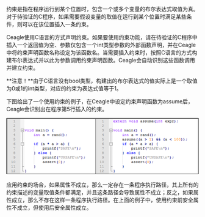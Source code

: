 约束是指在程序运行到某个位置时，包含一个或多个变量的布尔表达式取值为真。对于待验证的C程序，如果需要假设变量的取值在运行到某个位置时满足某些条件，则可以在该位置插入一条约束。

Ceagle使用C语言的方式声明约束。如果要使用约束功能，请在待验证的C程序中插入一个返回值为空、参数仅包含一个int类型参数的外部函数声明，并在Ceagle中将约束声明函数名称设定为该函数名。当需要插入约束时，按照C语言的方式构建布尔表达式并以此为参数调用约束声明函数。Ceagle会自动识别这些函数调用并建立约束。

**注意！**由于C语言没有bool类型，构建出的布尔表达式的值实际上是一个取值为0或1的int类型，对应的约束为表达式值等于1。

下图给出了一个使用约束的例子，在Ceagle中设定约束声明函数为assume后，Ceagle会识别出在程序第5行插入的约束。

![一个使用约束的例子](assume-fig.png)

应用约束的场合，如果属性不成立，那么一定存在一条程序执行路径，其上所有的约束描述的变量取值条件都满足，并且这条路径会导致属性不成立；反之，如果属性成立，那么不存在这样一条程序执行路径。在上面的例子中，使用约束前安全属性不成立，但使用后安全属性成立。